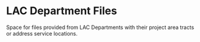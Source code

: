 # LAC Department Files

Space for files provided from LAC Departments with their project area tracts or address service locations.
